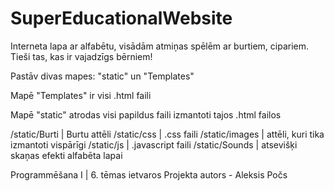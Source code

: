 # SuperEducationalWebsite

Interneta lapa ar alfabētu, visādām atmiņas spēlēm ar burtiem, cipariem. Tieši tas, kas ir vajadzīgs bērniem!

Pastāv divas mapes: "static" un "Templates"

Mapē "Templates" ir visi .html faili

Mapē "static" atrodas visi papildus faili izmantoti tajos .html failos

/static/Burti |   Burtu attēli
/static/css |   .css faili
/static/images |   attēli, kuri tika izmantoti vispārīgi
/static/js |   .javascript faili
/static/Sounds |   atsevišķi skaņas efekti alfabēta lapai




Programmēšana I | 6. tēmas ietvaros
Projekta autors - Aleksis Počs